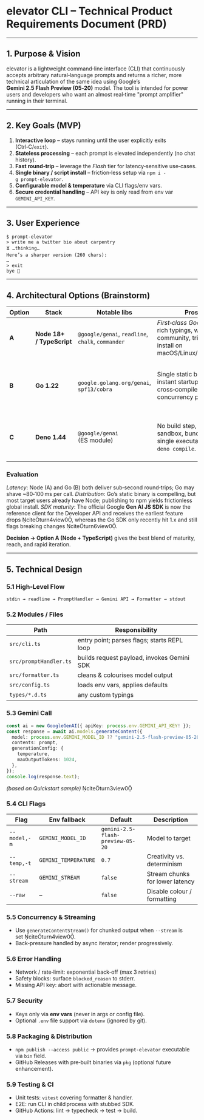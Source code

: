# elevator CLI – Technical Product Requirements Document (PRD)

---

## 1. Purpose & Vision

elevator is a lightweight command‑line interface (CLI) that continuously accepts arbitrary natural‑language prompts and returns a richer, more technical articulation of the same idea using Google’s **Gemini 2.5 Flash Preview (05‑20)** model. The tool is intended for power users and developers who want an almost real‑time "prompt amplifier" running in their terminal.

---

## 2. Key Goals (MVP)

1. **Interactive loop** – stays running until the user explicitly exits (Ctrl‑C/`exit`).
2. **Stateless processing** – each prompt is elevated independently (no chat history).
3. **Fast round‑trip** – leverage the _Flash_ tier for latency‑sensitive use‑cases.
4. **Single binary / script install** – friction‑less setup via `npm i -g prompt‑elevator`.
5. **Configurable model & temperature** via CLI flags/env vars.
6. **Secure credential handling** – API key is only read from env var `GEMINI_API_KEY`.

---

## 3. User Experience

```text
$ prompt-elevator
> write me a twitter bio about carpentry
⏳ …thinking…
Here’s a sharper version (260 chars):
…
> exit
bye 👋
```

---

## 4. Architectural Options (Brainstorm)

| Option | Stack                     | Notable libs                                      | Pros                                                                                            | Cons                                                                                             |
| ------ | ------------------------- | ------------------------------------------------- | ----------------------------------------------------------------------------------------------- | ------------------------------------------------------------------------------------------------ |
| **A**  | **Node 18+ / TypeScript** | `@google/genai`, `readline`, `chalk`, `commander` | _First‑class Google SDK_, rich typings, wide community, trivial install on macOS/Linux/Windows. | Requires Node runtime; slight cold‑start overhead.                                               |
| **B**  | **Go 1.22**               | `google.golang.org/genai`, `spf13/cobra`          | Single static binary, instant startup, easy cross‑compile, concurrency primitives.              | Users must install Go binary (or download pre‑built); SDK still stabilising; generics verbosity. |
| **C**  | **Deno 1.44**             | `@google/genai` (ES module)                       | No build step, secure sandbox, bundling into single executable via `deno compile`.              | Smaller ecosystem; many devs unfamiliar; CI & autocompletions less mature.                       |

### Evaluation

_Latency_: Node (A) and Go (B) both deliver sub‑second round‑trips; Go may shave \~80‑100 ms per call.
_Distribution_: Go’s static binary is compelling, but most target users already have Node; publishing to npm yields frictionless global install.
_SDK maturity_: The official Google **Gen AI JS SDK** is now the reference client for the Developer API and receives the earliest feature drops citeturn4view0, whereas the Go SDK only recently hit 1.x and still flags breaking changes citeturn6view0.

**Decision → Option A (Node + TypeScript)** gives the best blend of maturity, reach, and rapid iteration.

---

## 5. Technical Design

### 5.1 High‑Level Flow

```
stdin → readline → PromptHandler → Gemini API → Formatter → stdout
```

### 5.2 Modules / Files

| Path                   | Responsibility                              |
| ---------------------- | ------------------------------------------- |
| `src/cli.ts`           | entry point; parses flags; starts REPL loop |
| `src/promptHandler.ts` | builds request payload, invokes Gemini SDK  |
| `src/formatter.ts`     | cleans & colourises model output            |
| `src/config.ts`        | loads env vars, applies defaults            |
| `types/*.d.ts`         | any custom typings                          |

### 5.3 Gemini Call

```ts
const ai = new GoogleGenAI({ apiKey: process.env.GEMINI_API_KEY! });
const response = await ai.models.generateContent({
  model: process.env.GEMINI_MODEL_ID ?? "gemini-2.5-flash-preview-05-20",
  contents: prompt,
  generationConfig: {
    temperature,
    maxOutputTokens: 1024,
  },
});
console.log(response.text);
```

*(based on Quickstart sample)* citeturn3view0

### 5.4 CLI Flags

| Flag         | Env fallback         | Default                          | Description                     |
| ------------ | -------------------- | -------------------------------- | ------------------------------- |
| `--model,-m` | `GEMINI_MODEL_ID`    | `gemini-2.5-flash-preview-05-20` | Model to target                 |
| `--temp,-t`  | `GEMINI_TEMPERATURE` | `0.7`                            | Creativity vs. determinism      |
| `--stream`   | `GEMINI_STREAM`      | `false`                          | Stream chunks for lower latency |
| `--raw`      | –                    | `false`                          | Disable colour / formatting     |

### 5.5 Concurrency & Streaming

- Use `generateContentStream()` for chunked output when `--stream` is set citeturn4view0.
- Back‑pressure handled by async iterator; render progressively.

### 5.6 Error Handling

- Network / rate‑limit: exponential back‑off (max 3 retries)
- Safety blocks: surface `blocked_reason` to stderr.
- Missing API key: abort with actionable message.

### 5.7 Security

- Keys only via **env vars** (never in args or config file).
- Optional `.env` file support via `dotenv` (ignored by git).

### 5.8 Packaging & Distribution

- `npm publish --access public` → provides `prompt-elevator` executable via `bin` field.
- GitHub Releases with pre‑built binaries via `pkg` (optional future enhancement).

### 5.9 Testing & CI

- Unit tests: `vitest` covering formatter & handler.
- E2E: run CLI in child process with stubbed SDK.
- GitHub Actions: lint → typecheck → test → build.
